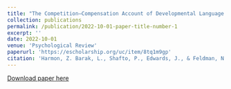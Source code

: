 ```yaml
---
title: "The Competition–Compensation Account of Developmental Language Disorder"
collection: publications
permalink: /publication/2022-10-01-paper-title-number-1
excerpt: ''
date: 2022-10-01
venue: 'Psychological Review'
paperurl: 'https://escholarship.org/uc/item/8tq1m9gp'
citation: 'Harmon, Z. Barak, L., Shafto, P., Edwards, J., & Feldman, N. (2021). Making Heads or Tails of it: A Competition–Compensation Account of Morphological Deficits in Language Impairment. Proceedings of the Annual Conference of the Cognitive Science Society, 43, 1872–1878.'
---
```


[Download paper here](https://escholarship.org/uc/item/8tq1m9gp)
